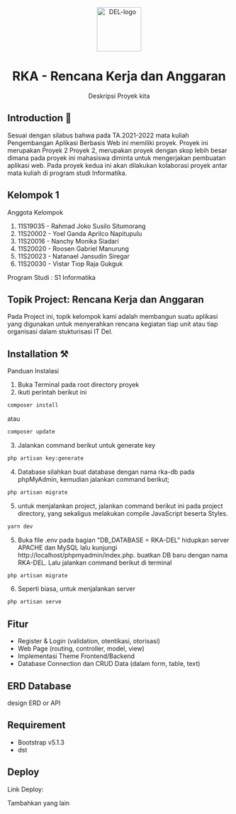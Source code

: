 <p align="center"></p>

<p align="center">
      <img src="public/dist/images/logo.png" alt="DEL-logo" width="100px" height="auto">
   </a>
</p>

<h1 align="center">
      RKA - Rencana Kerja dan Anggaran
   </a>
</h1>

<p align="center">Deskripsi Proyek kita</p>

## Introduction 🚀

Sesuai dengan silabus bahwa pada TA.2021-2022 mata kuliah Pengembangan Aplikasi
Berbasis Web ini memiliki proyek.
Proyek ini merupakan Proyek 2 Proyek 2, merupakan proyek dengan skop lebih besar dimana pada proyek ini mahasiswa diminta untuk mengerjakan pembuatan aplikasi web. Pada proyek kedua ini akan dilakukan kolaborasi proyek antar mata kuliah di program studi Informatika.

## Kelompok 1

Anggota Kelompok

<ol>
    <li>11S19035 - Rahmad Joko Susilo Situmorang</li>
    <li>11S20002 - Yoel Ganda Aprilco Napitupulu</li>
    <li>11S20016 - Nanchy Monika Siadari</li>
    <li>11S20020 - Roosen Gabriel Manurung</li>
    <li>11S20023 - Natanael Jansudin Siregar</li>
    <li>11S20030 - Vistar Tiop Raja Gukguk</li>
</ol>
Program Studi : S1 Informatika

## Topik Project: Rencana Kerja dan Anggaran

Pada Project ini, topik kelompok kami adalah membangun suatu aplikasi yang digunakan untuk menyerahkan rencana kegiatan tiap unit atau tiap organisasi dalam stukturisasi IT Del.

## Installation ⚒️

Panduan Instalasi

1. Buka Terminal pada root directory proyek
2. ikuti perintah berikut ini

```bash
composer install
```

atau

```bash
composer update
```

3. Jalankan command berikut untuk generate key

```bash
php artisan key:generate
```

4. Database
silahkan buat database dengan nama rka-db pada phpMyAdmin, kemudian jalankan command berikut;
```bash
php artisan migrate
```

5. untuk menjalankan project, jalankan command berikut ini pada project directory, yang sekaligus melakukan compile JavaScript beserta Styles.

```bash
yarn dev
```
5. Buka file .env pada bagian "DB_DATABASE = RKA-DEL" hidupkan server APACHE dan MySQL lalu kunjungi http://localhost/phpmyadmin/index.php. buatkan DB baru dengan nama RKA-DEL.
Lalu jalankan command berikut di terminal
```bash
php artisan migrate
```
6. Seperti biasa, untuk menjalankan server

```bash
php artisan serve
```

## Fitur

<ul>
    <li>Register & Login (validation, otentikasi, otorisasi)</li>
    <li>Web Page (routing, controller, model, view)</li>
    <li>Implementasi Theme Frontend/Backend</li>
    <li>Database Connection dan CRUD Data (dalam form, table, text)</li>
</ul>

## ERD Database

design ERD or API

## Requirement

<ul>
    <li>Bootstrap v5.1.3</li>
    <li>dst</li>
</ul>

## Deploy

Link Deploy:

Tambahkan yang lain
